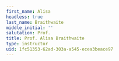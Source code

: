 ```yaml
---
first_name: Alisa
headless: true
last_name: Braithwaite
middle_initial: ''
salutation: Prof.
title: Prof. Alisa Braithwaite
type: instructor
uid: 1fc51353-62ad-303a-a545-ecea3beace97
---
```

